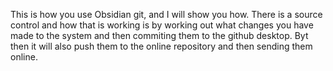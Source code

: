 This is how you use Obsidian git, and I will show you how. There is a source control and how that is working is by working out what changes you have made to the system and then commiting them to the github desktop. Byt then it will also push them to the online repository and then sending them online.